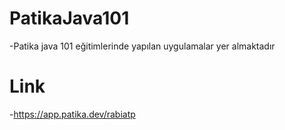 # PatikaJava101
-Patika java 101 eğitimlerinde yapılan uygulamalar yer almaktadır
# Link
-https://app.patika.dev/rabiatp
